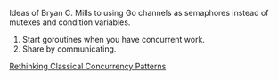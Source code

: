 Ideas of Bryan C. Mills to using Go channels as semaphores instead of mutexes and condition variables.

1. Start goroutines when you have concurrent work.
2. Share by communicating.

[Rethinking Classical Concurrency Patterns](https://www.youtube.com/watch?v=5zXAHh5tJqQ)

